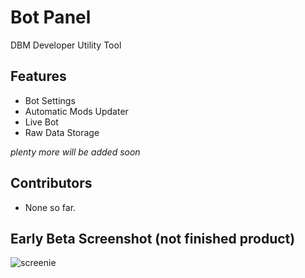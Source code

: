 # Bot Panel
DBM Developer Utility Tool

## Features
* Bot Settings
* Automatic Mods Updater
* Live Bot
* Raw Data Storage

*plenty more will be added soon*

## Contributors
* None so far.

## Early Beta Screenshot (not finished product)
![screenie](https://etcroot.pw/z8HQDMpng)
